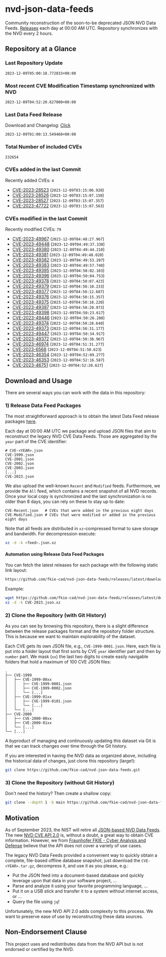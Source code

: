 # nvd-json-data-feeds

Community reconstruction of the soon-to-be deprecated JSON NVD Data Feeds. 
[Releases](https://github.com/fkie-cad/nvd-json-data-feeds/releases/latest) each day at 00:00 AM UTC.
Repository synchronizes with the NVD every 2 hours.

## Repository at a Glance

### Last Repository Update

```plain
2023-12-09T05:00:18.772833+00:00
```

### Most recent CVE Modification Timestamp synchronized with NVD

```plain
2023-12-09T04:52:20.627000+00:00
```

### Last Data Feed Release

Download and Changelog: [Click](https://github.com/fkie-cad/nvd-json-data-feeds/releases/latest)

```plain
2023-12-09T01:00:13.549460+00:00
```

### Total Number of included CVEs

```plain
232654
```

### CVEs added in the last Commit

Recently added CVEs: `4`

* [CVE-2023-28523](CVE-2023/CVE-2023-285xx/CVE-2023-28523.json) (`2023-12-09T03:15:06.920`)
* [CVE-2023-28526](CVE-2023/CVE-2023-285xx/CVE-2023-28526.json) (`2023-12-09T03:15:07.150`)
* [CVE-2023-28527](CVE-2023/CVE-2023-285xx/CVE-2023-28527.json) (`2023-12-09T03:15:07.357`)
* [CVE-2023-47722](CVE-2023/CVE-2023-477xx/CVE-2023-47722.json) (`2023-12-09T03:15:07.563`)


### CVEs modified in the last Commit

Recently modified CVEs: `79`

* [CVE-2023-49967](CVE-2023/CVE-2023-499xx/CVE-2023-49967.json) (`2023-12-09T04:48:27.967`)
* [CVE-2023-49448](CVE-2023/CVE-2023-494xx/CVE-2023-49448.json) (`2023-12-09T04:49:37.330`)
* [CVE-2023-49380](CVE-2023/CVE-2023-493xx/CVE-2023-49380.json) (`2023-12-09T04:49:44.210`)
* [CVE-2023-49381](CVE-2023/CVE-2023-493xx/CVE-2023-49381.json) (`2023-12-09T04:49:48.020`)
* [CVE-2023-49382](CVE-2023/CVE-2023-493xx/CVE-2023-49382.json) (`2023-12-09T04:49:53.207`)
* [CVE-2023-49383](CVE-2023/CVE-2023-493xx/CVE-2023-49383.json) (`2023-12-09T04:49:57.740`)
* [CVE-2023-49395](CVE-2023/CVE-2023-493xx/CVE-2023-49395.json) (`2023-12-09T04:50:02.103`)
* [CVE-2023-49396](CVE-2023/CVE-2023-493xx/CVE-2023-49396.json) (`2023-12-09T04:50:04.753`)
* [CVE-2023-49378](CVE-2023/CVE-2023-493xx/CVE-2023-49378.json) (`2023-12-09T04:50:07.423`)
* [CVE-2023-49379](CVE-2023/CVE-2023-493xx/CVE-2023-49379.json) (`2023-12-09T04:50:10.233`)
* [CVE-2023-49377](CVE-2023/CVE-2023-493xx/CVE-2023-49377.json) (`2023-12-09T04:50:12.687`)
* [CVE-2023-49376](CVE-2023/CVE-2023-493xx/CVE-2023-49376.json) (`2023-12-09T04:50:15.357`)
* [CVE-2023-49375](CVE-2023/CVE-2023-493xx/CVE-2023-49375.json) (`2023-12-09T04:50:18.220`)
* [CVE-2023-49397](CVE-2023/CVE-2023-493xx/CVE-2023-49397.json) (`2023-12-09T04:50:20.973`)
* [CVE-2023-49398](CVE-2023/CVE-2023-493xx/CVE-2023-49398.json) (`2023-12-09T04:50:23.617`)
* [CVE-2023-49446](CVE-2023/CVE-2023-494xx/CVE-2023-49446.json) (`2023-12-09T04:50:26.280`)
* [CVE-2023-49374](CVE-2023/CVE-2023-493xx/CVE-2023-49374.json) (`2023-12-09T04:50:28.640`)
* [CVE-2023-49373](CVE-2023/CVE-2023-493xx/CVE-2023-49373.json) (`2023-12-09T04:50:31.177`)
* [CVE-2023-49447](CVE-2023/CVE-2023-494xx/CVE-2023-49447.json) (`2023-12-09T04:50:34.917`)
* [CVE-2023-49372](CVE-2023/CVE-2023-493xx/CVE-2023-49372.json) (`2023-12-09T04:50:38.967`)
* [CVE-2023-46974](CVE-2023/CVE-2023-469xx/CVE-2023-46974.json) (`2023-12-09T04:51:31.277`)
* [CVE-2023-6568](CVE-2023/CVE-2023-65xx/CVE-2023-6568.json) (`2023-12-09T04:51:50.623`)
* [CVE-2023-46354](CVE-2023/CVE-2023-463xx/CVE-2023-46354.json) (`2023-12-09T04:52:09.277`)
* [CVE-2023-46353](CVE-2023/CVE-2023-463xx/CVE-2023-46353.json) (`2023-12-09T04:52:16.587`)
* [CVE-2023-46751](CVE-2023/CVE-2023-467xx/CVE-2023-46751.json) (`2023-12-09T04:52:20.627`)


## Download and Usage

There are several ways you can work with the data in this repository:

### 1) Release Data Feed Packages

The most straightforward approach is to obtain the latest Data Feed release packages [here](https://github.com/fkie-cad/nvd-json-data-feeds/releases/latest).

Each day at 00:00 AM UTC we package and upload JSON files that aim to reconstruct the legacy NVD CVE Data Feeds.
Those are aggregated by the `year` part of the CVE identifier:

```
# CVE-<YEAR>.json
CVE-1999.json
CVE-2001.json
CVE-2002.json
CVE-2003.json
[...]
CVE-2023.json
```

We also upload the well-known `Recent` and `Modified` feeds.
Furthermore, we provide the `All` feed, which contains a recent snapshot of all NVD records.
Once your local copy is synchronized and the last synchronization is no older than 8 days, you can rely on these to stay up to date:

```plain
CVE-Recent.json   # CVEs that were added in the previous eight days
CVE-Modified.json # CVEs that were modified or added in the previous eight days
```

Note that all feeds are distributed in `xz`-compressed format to save storage and bandwidth.
For decompression execute:

```sh
xz -d -k <feed>.json.xz
```


#### Automation using Release Data Feed Packages

You can fetch the latest releases for each package with the following static link layout:

```sh
https://github.com/fkie-cad/nvd-json-data-feeds/releases/latest/download/CVE-<YEAR>.json.xz
```

Example:

```sh
wget https://github.com/fkie-cad/nvd-json-data-feeds/releases/latest/download/CVE-2023.json.xz
xz -d -k CVE-2023.json.xz
```

### 2) Clone the Repository (with Git History)

As you can see by browsing this repository, there is a slight difference between the release packages format and the repository folder structure.
This is because we want to maintain explorability of the dataset.

Each CVE gets its own JSON file, e.g., `CVE-1999-0001.json`.
Here, each file is put into a folder layout that first sorts by CVE `year` identifier part and then by `number` part.
We mask (`xx`) the last two digits to create easily navigable folders that hold a maximum of 100 CVE JSON files:

```plain
.
├── CVE-1999
│   ├── CVE-1999-00xx
│   │   ├── CVE-1999-0001.json
│   │   ├── CVE-1999-0002.json
│   │   └── [...]
│   ├── CVE-1999-01xx
│   │   ├── CVE-1999-0101.json
│   │   └── [...]
│   └── [...]
├── CVE-2000
│   ├── CVE-2000-00xx
│   ├── CVE-2000-01xx
│   └── [...]
└── [...]
```

A byproduct of managing and continuously updating this dataset via Git is that we can track changes over time through the Git history.

If you are interested in having the NVD data as organized above, including the historical data of changes, just clone this repository (large!):

```sh
git clone https://github.com/fkie-cad/nvd-json-data-feeds.git
```

### 3) Clone the Repository (without Git History)

Don't need the history? Then create a shallow copy:

```sh
git clone --depth 1 -b main https://github.com/fkie-cad/nvd-json-data-feeds.git
```

## Motivation

As of September 2023, the NIST will retire all [JSON-based NVD Data Feeds](https://nvd.nist.gov/vuln/data-feeds#divRetirementBanner-1).
The new [NVD CVE API 2.0](https://nvd.nist.gov/developers/vulnerabilities) is, without a doubt, a great way to obtain CVE information.
However, we from [Fraunhofer FKIE - Cyber Analysis and Defense](https://www.fkie.fraunhofer.de/en/departments/cad.html) believe that the API does not cover a variety of use cases.

The legacy NVD Data Feeds provided a convenient way to quickly obtain a complete, file-based offline database snapshot; just download the `CVE-<YEAR>.tar.gz`, decompress it, and use it as you please, e.g.:

* Put the JSON feed into a document-based database and quickly leverage upon that data in your software project, ...
* Parse and analyze it using your favorite programming language, ...
* Put it on a USB stick and transfer it to a system without internet access, or ...
* Query the file using `jq`!

Unfortunately, the new NVD API 2.0 adds complexity to this process.
We want to preserve ease of use by reconstructing these data sources.

## Non-Endorsement Clause

This project uses and redistributes data from the NVD API but is not endorsed or certified by the NVD.